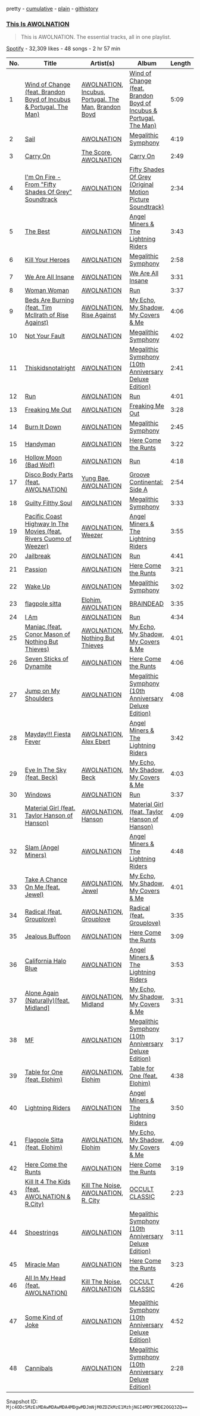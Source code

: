 pretty - [cumulative](/playlists/cumulative/37i9dQZF1DZ06evO2yLRw4.md) - [plain](/playlists/plain/37i9dQZF1DZ06evO2yLRw4) - [githistory](https://github.githistory.xyz/mackorone/spotify-playlist-archive/blob/main/playlists/plain/37i9dQZF1DZ06evO2yLRw4)

### [This Is AWOLNATION](https://open.spotify.com/playlist/37i9dQZF1DZ06evO2yLRw4)

> This is AWOLNATION\. The essential tracks, all in one playlist.

[Spotify](https://open.spotify.com/user/spotify) - 32,309 likes - 48 songs - 2 hr 57 min

| No. | Title | Artist(s) | Album | Length |
|---|---|---|---|---|
| 1 | [Wind of Change \(feat\. Brandon Boyd of Incubus & Portugal\. The Man\)](https://open.spotify.com/track/6dgniKsterTlem7d54gGjP) | [AWOLNATION](https://open.spotify.com/artist/4njdEjTnLfcGImKZu1iSrz), [Incubus](https://open.spotify.com/artist/3YcBF2ttyueytpXtEzn1Za), [Portugal\. The Man](https://open.spotify.com/artist/4kI8Ie27vjvonwaB2ePh8T), [Brandon Boyd](https://open.spotify.com/artist/0QmjlE852mAIaEt2IpBquO) | [Wind of Change \(feat\. Brandon Boyd of Incubus & Portugal\. The Man\)](https://open.spotify.com/album/5Nu3B843pAWSp8gOCcVxkx) | 5:09 |
| 2 | [Sail](https://open.spotify.com/track/7ueP5u2qkdZbIPN2YA6LR0) | [AWOLNATION](https://open.spotify.com/artist/4njdEjTnLfcGImKZu1iSrz) | [Megalithic Symphony](https://open.spotify.com/album/1fag8cnc5p4Umu4tRMAsLv) | 4:19 |
| 3 | [Carry On](https://open.spotify.com/track/58hzFlHm1gKIJzRMSt0vWV) | [The Score](https://open.spotify.com/artist/2q3GG88dVwuQPF4FmySr9I), [AWOLNATION](https://open.spotify.com/artist/4njdEjTnLfcGImKZu1iSrz) | [Carry On](https://open.spotify.com/album/4JnL4N9xWOWrQIF7rCdEXH) | 2:49 |
| 4 | [I'm On Fire \- From "Fifty Shades Of Grey" Soundtrack](https://open.spotify.com/track/71dvxqSL0JT3J4Uv2WdPJx) | [AWOLNATION](https://open.spotify.com/artist/4njdEjTnLfcGImKZu1iSrz) | [Fifty Shades Of Grey \(Original Motion Picture Soundtrack\)](https://open.spotify.com/album/4gnEi23PFBwHXT9rMqTsN5) | 2:34 |
| 5 | [The Best](https://open.spotify.com/track/1t4wa5r7E7oZ2D4G07JFsI) | [AWOLNATION](https://open.spotify.com/artist/4njdEjTnLfcGImKZu1iSrz) | [Angel Miners & The Lightning Riders](https://open.spotify.com/album/4lO7GONtjBvEqVDc5UQurZ) | 3:43 |
| 6 | [Kill Your Heroes](https://open.spotify.com/track/7LJF6AtijSniUJpmZTqKRj) | [AWOLNATION](https://open.spotify.com/artist/4njdEjTnLfcGImKZu1iSrz) | [Megalithic Symphony](https://open.spotify.com/album/1fag8cnc5p4Umu4tRMAsLv) | 2:58 |
| 7 | [We Are All Insane](https://open.spotify.com/track/2N175zTqPQhQ5FHOrgsW3h) | [AWOLNATION](https://open.spotify.com/artist/4njdEjTnLfcGImKZu1iSrz) | [We Are All Insane](https://open.spotify.com/album/5ymWKh4Tp382PsDDSimpNI) | 3:31 |
| 8 | [Woman Woman](https://open.spotify.com/track/7oaBv3Bx1ySw1QOY0yUxzQ) | [AWOLNATION](https://open.spotify.com/artist/4njdEjTnLfcGImKZu1iSrz) | [Run](https://open.spotify.com/album/6yGp5e6Puhx155c8dQ8e6P) | 3:37 |
| 9 | [Beds Are Burning \(feat\. Tim Mcllrath of Rise Against\)](https://open.spotify.com/track/0yTSj2rIX1OeYQJcunbi5N) | [AWOLNATION](https://open.spotify.com/artist/4njdEjTnLfcGImKZu1iSrz), [Rise Against](https://open.spotify.com/artist/6Wr3hh341P84m3EI8qdn9O) | [My Echo, My Shadow, My Covers & Me](https://open.spotify.com/album/7AERvdOdM3KBn5XaCs42dW) | 4:06 |
| 10 | [Not Your Fault](https://open.spotify.com/track/31hUonEmUsEVd0FMRv1s5r) | [AWOLNATION](https://open.spotify.com/artist/4njdEjTnLfcGImKZu1iSrz) | [Megalithic Symphony](https://open.spotify.com/album/1fag8cnc5p4Umu4tRMAsLv) | 4:02 |
| 11 | [Thiskidsnotalright](https://open.spotify.com/track/0dGPGavyiPtOdAGGi11pt3) | [AWOLNATION](https://open.spotify.com/artist/4njdEjTnLfcGImKZu1iSrz) | [Megalithic Symphony \(10th Anniversary Deluxe Edition\)](https://open.spotify.com/album/5JNXvM5u7H04wj71hDLfux) | 2:41 |
| 12 | [Run](https://open.spotify.com/track/2wIC3jqtTK78zQMdj1DRLu) | [AWOLNATION](https://open.spotify.com/artist/4njdEjTnLfcGImKZu1iSrz) | [Run](https://open.spotify.com/album/6yGp5e6Puhx155c8dQ8e6P) | 4:01 |
| 13 | [Freaking Me Out](https://open.spotify.com/track/3I8U8BMugXc4ZGzAl5IkCc) | [AWOLNATION](https://open.spotify.com/artist/4njdEjTnLfcGImKZu1iSrz) | [Freaking Me Out](https://open.spotify.com/album/4zfYtnA9PxMK3daDkQrqpN) | 3:28 |
| 14 | [Burn It Down](https://open.spotify.com/track/4apfsISItA7UeoSZsw5DsB) | [AWOLNATION](https://open.spotify.com/artist/4njdEjTnLfcGImKZu1iSrz) | [Megalithic Symphony](https://open.spotify.com/album/1fag8cnc5p4Umu4tRMAsLv) | 2:45 |
| 15 | [Handyman](https://open.spotify.com/track/2o2RDduVgudcGSLrFaV1D0) | [AWOLNATION](https://open.spotify.com/artist/4njdEjTnLfcGImKZu1iSrz) | [Here Come the Runts](https://open.spotify.com/album/57zNKp8j0mG1rNtbEVkLMV) | 3:22 |
| 16 | [Hollow Moon \(Bad Wolf\)](https://open.spotify.com/track/7cfr3F2jpzjwqL6ZhGfjtH) | [AWOLNATION](https://open.spotify.com/artist/4njdEjTnLfcGImKZu1iSrz) | [Run](https://open.spotify.com/album/6yGp5e6Puhx155c8dQ8e6P) | 4:18 |
| 17 | [Disco Body Parts \(feat\. AWOLNATION\)](https://open.spotify.com/track/4W0PnZs6I5KLx3lbPUwnI2) | [Yung Bae](https://open.spotify.com/artist/30FDJPN3RtwJZ20g5YGCRX), [AWOLNATION](https://open.spotify.com/artist/4njdEjTnLfcGImKZu1iSrz) | [Groove Continental: Side A](https://open.spotify.com/album/4f4Mgrjdn7P6SoSLV6SWHI) | 2:54 |
| 18 | [Guilty Filthy Soul](https://open.spotify.com/track/3nyvjKrxPNMnX4GtXIbLJk) | [AWOLNATION](https://open.spotify.com/artist/4njdEjTnLfcGImKZu1iSrz) | [Megalithic Symphony](https://open.spotify.com/album/1fag8cnc5p4Umu4tRMAsLv) | 3:33 |
| 19 | [Pacific Coast Highway In The Movies \(feat\. Rivers Cuomo of Weezer\)](https://open.spotify.com/track/0oS1aOj8pLkDV9bGp7j95G) | [AWOLNATION](https://open.spotify.com/artist/4njdEjTnLfcGImKZu1iSrz), [Weezer](https://open.spotify.com/artist/3jOstUTkEu2JkjvRdBA5Gu) | [Angel Miners & The Lightning Riders](https://open.spotify.com/album/4lO7GONtjBvEqVDc5UQurZ) | 3:55 |
| 20 | [Jailbreak](https://open.spotify.com/track/57UIoWO4bNtnrTRXHvHfbL) | [AWOLNATION](https://open.spotify.com/artist/4njdEjTnLfcGImKZu1iSrz) | [Run](https://open.spotify.com/album/6yGp5e6Puhx155c8dQ8e6P) | 4:41 |
| 21 | [Passion](https://open.spotify.com/track/4WyDmwmeBdrGgJEQquZfz3) | [AWOLNATION](https://open.spotify.com/artist/4njdEjTnLfcGImKZu1iSrz) | [Here Come the Runts](https://open.spotify.com/album/57zNKp8j0mG1rNtbEVkLMV) | 3:21 |
| 22 | [Wake Up](https://open.spotify.com/track/1G6veZVvJjrSwCytFAKVkb) | [AWOLNATION](https://open.spotify.com/artist/4njdEjTnLfcGImKZu1iSrz) | [Megalithic Symphony](https://open.spotify.com/album/1fag8cnc5p4Umu4tRMAsLv) | 3:02 |
| 23 | [flagpole sitta](https://open.spotify.com/track/2IIeiY0ZtqrJLnKZxuLGf1) | [Elohim](https://open.spotify.com/artist/6wKxOKEA3K6R2UZ3COLXEY), [AWOLNATION](https://open.spotify.com/artist/4njdEjTnLfcGImKZu1iSrz) | [BRAINDEAD](https://open.spotify.com/album/0ljZRCAuKCLVEhqfnw6Ygv) | 3:35 |
| 24 | [I Am](https://open.spotify.com/track/31CgjKFR1pzFO5Im365rXB) | [AWOLNATION](https://open.spotify.com/artist/4njdEjTnLfcGImKZu1iSrz) | [Run](https://open.spotify.com/album/6yGp5e6Puhx155c8dQ8e6P) | 4:34 |
| 25 | [Maniac \(feat\. Conor Mason of Nothing But Thieves\)](https://open.spotify.com/track/2Qc4hOAjwrmqCtsZRhjzU3) | [AWOLNATION](https://open.spotify.com/artist/4njdEjTnLfcGImKZu1iSrz), [Nothing But Thieves](https://open.spotify.com/artist/1kDGbuxWknIKx4FlgWxiSp) | [My Echo, My Shadow, My Covers & Me](https://open.spotify.com/album/7AERvdOdM3KBn5XaCs42dW) | 4:01 |
| 26 | [Seven Sticks of Dynamite](https://open.spotify.com/track/4Zpq56sTzSWbeO03WL6XBp) | [AWOLNATION](https://open.spotify.com/artist/4njdEjTnLfcGImKZu1iSrz) | [Here Come the Runts](https://open.spotify.com/album/57zNKp8j0mG1rNtbEVkLMV) | 4:06 |
| 27 | [Jump on My Shoulders](https://open.spotify.com/track/6H8AKz5NlriFAJ2soLDfSa) | [AWOLNATION](https://open.spotify.com/artist/4njdEjTnLfcGImKZu1iSrz) | [Megalithic Symphony \(10th Anniversary Deluxe Edition\)](https://open.spotify.com/album/5JNXvM5u7H04wj71hDLfux) | 4:08 |
| 28 | [Mayday!!! Fiesta Fever](https://open.spotify.com/track/4Uu7xa2OnZsCRu5RN911na) | [AWOLNATION](https://open.spotify.com/artist/4njdEjTnLfcGImKZu1iSrz), [Alex Ebert](https://open.spotify.com/artist/1me05HW5s7TShHra5nN7uE) | [Angel Miners & The Lightning Riders](https://open.spotify.com/album/4lO7GONtjBvEqVDc5UQurZ) | 3:42 |
| 29 | [Eye In The Sky \(feat\. Beck\)](https://open.spotify.com/track/4JxXyhC4FAALmp7uXrmsrG) | [AWOLNATION](https://open.spotify.com/artist/4njdEjTnLfcGImKZu1iSrz), [Beck](https://open.spotify.com/artist/3vbKDsSS70ZX9D2OcvbZmS) | [My Echo, My Shadow, My Covers & Me](https://open.spotify.com/album/7AERvdOdM3KBn5XaCs42dW) | 4:03 |
| 30 | [Windows](https://open.spotify.com/track/6eXfVpYZW6v0VhUaNAh3K9) | [AWOLNATION](https://open.spotify.com/artist/4njdEjTnLfcGImKZu1iSrz) | [Run](https://open.spotify.com/album/6yGp5e6Puhx155c8dQ8e6P) | 3:37 |
| 31 | [Material Girl \(feat\. Taylor Hanson of Hanson\)](https://open.spotify.com/track/7IyRPhyQIRoCSBnLNLbM36) | [AWOLNATION](https://open.spotify.com/artist/4njdEjTnLfcGImKZu1iSrz), [Hanson](https://open.spotify.com/artist/0SdiiPkr02EUdekHZJkt58) | [Material Girl \(feat\. Taylor Hanson of Hanson\)](https://open.spotify.com/album/5nfPvmgxIqQnGR8J9n8WUh) | 4:09 |
| 32 | [Slam \(Angel Miners\)](https://open.spotify.com/track/7qVsMCptRS8tf4eIsQVHYR) | [AWOLNATION](https://open.spotify.com/artist/4njdEjTnLfcGImKZu1iSrz) | [Angel Miners & The Lightning Riders](https://open.spotify.com/album/4lO7GONtjBvEqVDc5UQurZ) | 4:48 |
| 33 | [Take A Chance On Me \(feat\. Jewel\)](https://open.spotify.com/track/2QZpV3KZnDfqrvOfJNcvCY) | [AWOLNATION](https://open.spotify.com/artist/4njdEjTnLfcGImKZu1iSrz), [Jewel](https://open.spotify.com/artist/6FbDoZnMBTdhhhLuJBOOqP) | [My Echo, My Shadow, My Covers & Me](https://open.spotify.com/album/7AERvdOdM3KBn5XaCs42dW) | 4:01 |
| 34 | [Radical \(feat\. Grouplove\)](https://open.spotify.com/track/6x6tlwQoLddsOSdbaKDyx6) | [AWOLNATION](https://open.spotify.com/artist/4njdEjTnLfcGImKZu1iSrz), [Grouplove](https://open.spotify.com/artist/3kVUvbeRdcrqQ3oHk5hPdx) | [Radical \(feat\. Grouplove\)](https://open.spotify.com/album/0oo9h3hC2wlz2JJAgbVST5) | 3:35 |
| 35 | [Jealous Buffoon](https://open.spotify.com/track/6RwLKfndAAn4vr1AjN3UYd) | [AWOLNATION](https://open.spotify.com/artist/4njdEjTnLfcGImKZu1iSrz) | [Here Come the Runts](https://open.spotify.com/album/57zNKp8j0mG1rNtbEVkLMV) | 3:09 |
| 36 | [California Halo Blue](https://open.spotify.com/track/6YA5dsZtMM68VkEpbSSpcD) | [AWOLNATION](https://open.spotify.com/artist/4njdEjTnLfcGImKZu1iSrz) | [Angel Miners & The Lightning Riders](https://open.spotify.com/album/4lO7GONtjBvEqVDc5UQurZ) | 3:53 |
| 37 | [Alone Again \(Naturally\)\[feat\. Midland\]](https://open.spotify.com/track/6HUr7QGTosidqNFHTsASCC) | [AWOLNATION](https://open.spotify.com/artist/4njdEjTnLfcGImKZu1iSrz), [Midland](https://open.spotify.com/artist/1DTZRmlVZBxx2wRQBtx6yi) | [My Echo, My Shadow, My Covers & Me](https://open.spotify.com/album/7AERvdOdM3KBn5XaCs42dW) | 3:31 |
| 38 | [MF](https://open.spotify.com/track/6LvMKoA7E62Z2DHJI65koP) | [AWOLNATION](https://open.spotify.com/artist/4njdEjTnLfcGImKZu1iSrz) | [Megalithic Symphony \(10th Anniversary Deluxe Edition\)](https://open.spotify.com/album/5JNXvM5u7H04wj71hDLfux) | 3:17 |
| 39 | [Table for One \(feat\. Elohim\)](https://open.spotify.com/track/7fE5PFt7j1aNGdCEM89qxN) | [AWOLNATION](https://open.spotify.com/artist/4njdEjTnLfcGImKZu1iSrz), [Elohim](https://open.spotify.com/artist/6wKxOKEA3K6R2UZ3COLXEY) | [Table for One \(feat\. Elohim\)](https://open.spotify.com/album/6Vh3fdmfzij1qT1KVHapZQ) | 4:38 |
| 40 | [Lightning Riders](https://open.spotify.com/track/2X18YLYhIFqwKXFsYAy4if) | [AWOLNATION](https://open.spotify.com/artist/4njdEjTnLfcGImKZu1iSrz) | [Angel Miners & The Lightning Riders](https://open.spotify.com/album/4lO7GONtjBvEqVDc5UQurZ) | 3:50 |
| 41 | [Flagpole Sitta \(feat\. Elohim\)](https://open.spotify.com/track/5KcdcUuL8YI3PqeQIvJj2H) | [AWOLNATION](https://open.spotify.com/artist/4njdEjTnLfcGImKZu1iSrz), [Elohim](https://open.spotify.com/artist/6wKxOKEA3K6R2UZ3COLXEY) | [My Echo, My Shadow, My Covers & Me](https://open.spotify.com/album/7AERvdOdM3KBn5XaCs42dW) | 4:09 |
| 42 | [Here Come the Runts](https://open.spotify.com/track/5HWpx5Pjj9wFROhreH612d) | [AWOLNATION](https://open.spotify.com/artist/4njdEjTnLfcGImKZu1iSrz) | [Here Come the Runts](https://open.spotify.com/album/57zNKp8j0mG1rNtbEVkLMV) | 3:19 |
| 43 | [Kill It 4 The Kids \(feat\. AWOLNATION & R.City\)](https://open.spotify.com/track/1ZsURRKj1wHUeQq6kZze8S) | [Kill The Noise](https://open.spotify.com/artist/3qnMl4DHT4gndzFAcG4FlM), [AWOLNATION](https://open.spotify.com/artist/4njdEjTnLfcGImKZu1iSrz), [R\. City](https://open.spotify.com/artist/4TH4BHy0LdBi3dpBW4P2UX) | [OCCULT CLASSIC](https://open.spotify.com/album/2xCNIURBZpbjPLoaxSRujw) | 2:23 |
| 44 | [Shoestrings](https://open.spotify.com/track/0QvqrTGC7FSolbg8rQbHGa) | [AWOLNATION](https://open.spotify.com/artist/4njdEjTnLfcGImKZu1iSrz) | [Megalithic Symphony \(10th Anniversary Deluxe Edition\)](https://open.spotify.com/album/5JNXvM5u7H04wj71hDLfux) | 3:11 |
| 45 | [Miracle Man](https://open.spotify.com/track/6yE6AL3D5lq25jtTAESkVu) | [AWOLNATION](https://open.spotify.com/artist/4njdEjTnLfcGImKZu1iSrz) | [Here Come the Runts](https://open.spotify.com/album/57zNKp8j0mG1rNtbEVkLMV) | 3:23 |
| 46 | [All In My Head \(feat\. AWOLNATION\)](https://open.spotify.com/track/0HQrTFhNkxL1EQdOiN0ZFf) | [Kill The Noise](https://open.spotify.com/artist/3qnMl4DHT4gndzFAcG4FlM), [AWOLNATION](https://open.spotify.com/artist/4njdEjTnLfcGImKZu1iSrz) | [OCCULT CLASSIC](https://open.spotify.com/album/2xCNIURBZpbjPLoaxSRujw) | 4:26 |
| 47 | [Some Kind of Joke](https://open.spotify.com/track/2VlHWRniOo0XzzXOfovzIA) | [AWOLNATION](https://open.spotify.com/artist/4njdEjTnLfcGImKZu1iSrz) | [Megalithic Symphony \(10th Anniversary Deluxe Edition\)](https://open.spotify.com/album/5JNXvM5u7H04wj71hDLfux) | 4:52 |
| 48 | [Cannibals](https://open.spotify.com/track/7lGDiKxrmodlgNvzjZOtws) | [AWOLNATION](https://open.spotify.com/artist/4njdEjTnLfcGImKZu1iSrz) | [Megalithic Symphony \(10th Anniversary Deluxe Edition\)](https://open.spotify.com/album/5JNXvM5u7H04wj71hDLfux) | 2:28 |

Snapshot ID: `Mjc4ODc5MzEsMDAwMDAwMDA4MDgwMDJmNjM0ZDZkMzE1MzhjNGI4MDY3MDE2OGQ3ZQ==`
